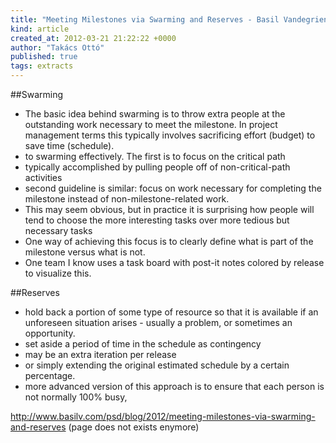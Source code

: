 ```yaml
---
title: "Meeting Milestones via Swarming and Reserves - Basil Vandegriend"
kind: article
created_at: 2012-03-21 21:22:22 +0000
author: "Takács Ottó"
published: true
tags: extracts
---
```

##Swarming

- The basic idea behind swarming is to throw extra people at the outstanding work necessary to meet the milestone. In project management terms this typically involves sacrificing effort (budget) to save time (schedule).
- to swarming effectively. The first is to focus on the critical path 
- typically accomplished by pulling people off of non-critical-path activities
- second guideline is similar: focus on work necessary for completing the milestone instead of non-milestone-related work.
- This may seem obvious, but in practice it is surprising how people will tend to choose the more interesting tasks over more tedious but necessary tasks
- One way of achieving this focus is to clearly define what is part of the milestone versus what is not.
- One team I know uses a task board with post-it notes colored by release to visualize this.

##Reserves

- hold back a portion of some type of resource so that it is available if an unforeseen situation arises - usually a problem, or sometimes an opportunity.
- set aside a period of time in the schedule as contingency
- may be an extra iteration per release
- or simply extending the original estimated schedule by a certain percentage.
- more advanced version of this approach is to ensure that each person is not normally 100% busy,

http://www.basilv.com/psd/blog/2012/meeting-milestones-via-swarming-and-reserves (page does not exists enymore)

<div class='old-comments'></div>